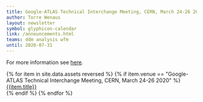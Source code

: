 ```yaml
---
title: Google-ATLAS Technical Interchange Meeting, CERN, March 24-26 2020
author: Torre Wenaus
layout: newsletter
symbol: glyphicon-calendar
link: /announcements.html
teams: ddm analysis wfm
until: 2020-07-31
---
```


For more information see [here](https://indico.cern.ch/event/887763/).

<p>
{% for item in site.data.assets reversed %}
    {% if item.venue == "Google-ATLAS Technical Interchange Meeting, CERN, March 24-26 2020" %}
        &nbsp; &nbsp; &nbsp; &nbsp; <a href="{{item.name}}" target="_blank">{{item.title}}</a><br>
    {% endif %}
{% endfor %}
</p>
